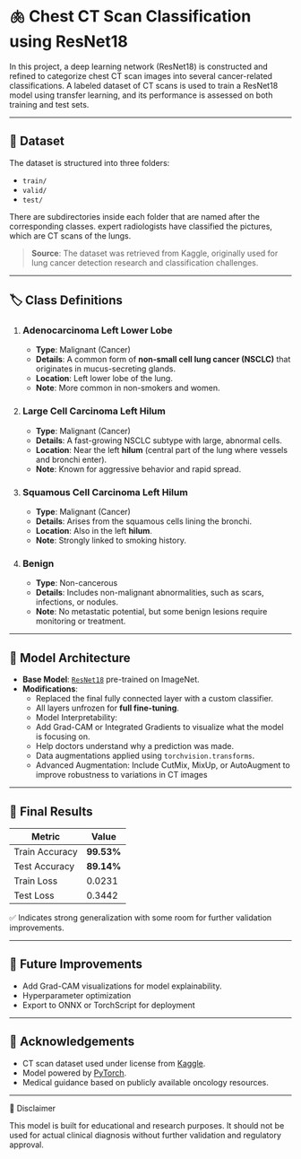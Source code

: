 # 🫁 Chest CT Scan Classification using ResNet18

In this project, a deep learning network (ResNet18) is constructed and refined to categorize chest CT scan images into several cancer-related classifications. A labeled dataset of CT scans is used to train a ResNet18 model using transfer learning, and its performance is assessed on both training and test sets.

---

## 📂 Dataset

The dataset is structured into three folders:
- `train/`
- `valid/`
- `test/`

There are subdirectories inside each folder that are named after the corresponding classes. expert radiologists have classified the pictures, which are CT scans of the lungs.

> **Source**: The dataset was retrieved from Kaggle, originally used for lung cancer detection research and classification challenges.

---

## 🏷️ Class Definitions

1. ### **Adenocarcinoma Left Lower Lobe**
   - **Type**: Malignant (Cancer)
   - **Details**: A common form of **non-small cell lung cancer (NSCLC)** that originates in mucus-secreting glands.
   - **Location**: Left lower lobe of the lung.
   - **Note**: More common in non-smokers and women.

2. ### **Large Cell Carcinoma Left Hilum**
   - **Type**: Malignant (Cancer)
   - **Details**: A fast-growing NSCLC subtype with large, abnormal cells.
   - **Location**: Near the left **hilum** (central part of the lung where vessels and bronchi enter).
   - **Note**: Known for aggressive behavior and rapid spread.

3. ### **Squamous Cell Carcinoma Left Hilum**
   - **Type**: Malignant (Cancer)
   - **Details**: Arises from the squamous cells lining the bronchi.
   - **Location**: Also in the left **hilum**.
   - **Note**: Strongly linked to smoking history.

4. ### **Benign**
   - **Type**: Non-cancerous
   - **Details**: Includes non-malignant abnormalities, such as scars, infections, or nodules.
   - **Note**: No metastatic potential, but some benign lesions require monitoring or treatment.

---

## 🧠 Model Architecture

- **Base Model**: [`ResNet18`](https://pytorch.org/vision/stable/models/generated/torchvision.models.resnet18.html) pre-trained on ImageNet.
- **Modifications**:
  - Replaced the final fully connected layer with a custom classifier.
  - All layers unfrozen for **full fine-tuning**.
  - Model Interpretability:
  - Add Grad-CAM or Integrated Gradients to visualize what the model is focusing on.
  - Help doctors understand why a prediction was made.
  - Data augmentations applied using `torchvision.transforms`.
  - Advanced Augmentation: Include CutMix, MixUp, or AutoAugment to improve robustness to variations in CT images

---

## 🏁 Final Results

| Metric        | Value      |
|---------------|------------|
| Train Accuracy| **99.53%** |
| Test Accuracy | **89.14%** |
| Train Loss    | 0.0231     |
| Test Loss     | 0.3442     |

✅ Indicates strong generalization with some room for further validation improvements.

---

## 🚀 Future Improvements
- Add Grad-CAM visualizations for model explainability.
- Hyperparameter optimization
- Export to ONNX or TorchScript for deployment

---

## 🤝 Acknowledgements
- CT scan dataset used under license from [Kaggle](https://www.kaggle.com/).
- Model powered by [PyTorch](https://pytorch.org/).
- Medical guidance based on publicly available oncology resources.

---
🏥 Disclaimer

This model is built for educational and research purposes. It should not be used for actual clinical diagnosis without further validation and regulatory approval.


